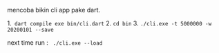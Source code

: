 

mencoba bikin cli app pake dart.

1.`` dart compile exe bin/cli.dart``
2. ``cd bin``
3. ``./cli.exe -t 5000000 -w 20200101 --save``


next time run :
`` ./cli.exe --load``

